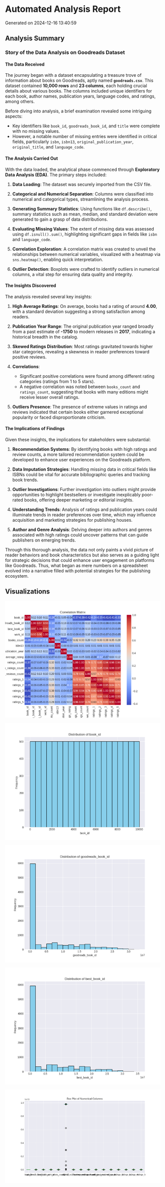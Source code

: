 # Automated Analysis Report

Generated on 2024-12-16 13:40:59

## Analysis Summary

### Story of the Data Analysis on Goodreads Dataset

#### The Data Received
The journey began with a dataset encapsulating a treasure trove of information about books on Goodreads, aptly named **`goodreads.csv`**. This dataset contained **10,000 rows** and **23 columns**, each holding crucial details about various books. The columns included unique identifiers for each book, author names, publication years, language codes, and ratings, among others. 

Before diving into analysis, a brief examination revealed some intriguing aspects:
- Key identifiers like `book_id`, `goodreads_book_id`, and `title` were complete with no missing values.
- However, a notable number of missing entries were identified in critical fields, particularly `isbn`, `isbn13`, `original_publication_year`, `original_title`, and `language_code`.

#### The Analysis Carried Out
With the data loaded, the analytical phase commenced through **Exploratory Data Analysis (EDA)**. The primary steps included:

1. **Data Loading**: The dataset was securely imported from the CSV file.
   
2. **Categorical and Numerical Separation**: Columns were classified into numerical and categorical types, streamlining the analysis process.

3. **Generating Summary Statistics**: Using functions like `df.describe()`, summary statistics such as mean, median, and standard deviation were generated to gain a grasp of data distributions.

4. **Evaluating Missing Values**: The extent of missing data was assessed using `df.isnull().sum()`, highlighting significant gaps in fields like `isbn` and `language_code`.

5. **Correlation Exploration**: A correlation matrix was created to unveil the relationships between numerical variables, visualized with a heatmap via `sns.heatmap()`, enabling quick interpretation.

6. **Outlier Detection**: Boxplots were crafted to identify outliers in numerical columns, a vital step for ensuring data quality and integrity.

#### The Insights Discovered
The analysis revealed several key insights:

1. **High Average Ratings**: On average, books had a rating of around **4.00**, with a standard deviation suggesting a strong satisfaction among readers.

2. **Publication Year Range**: The original publication year ranged broadly from a past estimate of **-1750** to modern releases in **2017**, indicating a historical breadth in the catalog.

3. **Skewed Ratings Distribution**: Most ratings gravitated towards higher star categories, revealing a skewness in reader preferences toward positive reviews.

4. **Correlations**: 
   - Significant positive correlations were found among different rating categories (ratings from 1 to 5 stars).
   - A negative correlation was noted between `books_count` and `ratings_count`, suggesting that books with many editions might receive lesser overall ratings.

5. **Outliers Presence**: The presence of extreme values in ratings and reviews indicated that certain books either garnered exceptional popularity or faced disproportionate criticism.

#### The Implications of Findings
Given these insights, the implications for stakeholders were substantial:

1. **Recommendation Systems**: By identifying books with high ratings and review counts, a more tailored recommendation system could be developed to enhance user experiences on the Goodreads platform.

2. **Data Imputation Strategies**: Handling missing data in critical fields like ISBNs could be vital for accurate bibliographic queries and tracking book trends.

3. **Outlier Investigations**: Further investigation into outliers might provide opportunities to highlight bestsellers or investigate inexplicably poor-rated books, offering deeper marketing or editorial insights.

4. **Understanding Trends**: Analysis of ratings and publication years could illuminate trends in reader preferences over time, which may influence acquisition and marketing strategies for publishing houses.

5. **Author and Genre Analysis**: Delving deeper into authors and genres associated with high ratings could uncover patterns that can guide publishers on emerging trends.

Through this thorough analysis, the data not only paints a vivid picture of reader behaviors and book characteristics but also serves as a guiding light for strategic decisions that could enhance user engagement on platforms like Goodreads. Thus, what began as mere numbers on a spreadsheet evolved into a narrative filled with potential strategies for the publishing ecosystem.

## Visualizations

![correlation_matrix.png](correlation_matrix.png)

![book_id_histogram.png](book_id_histogram.png)

![goodreads_book_id_histogram.png](goodreads_book_id_histogram.png)

![best_book_id_histogram.png](best_book_id_histogram.png)

![boxplot.png](boxplot.png)

